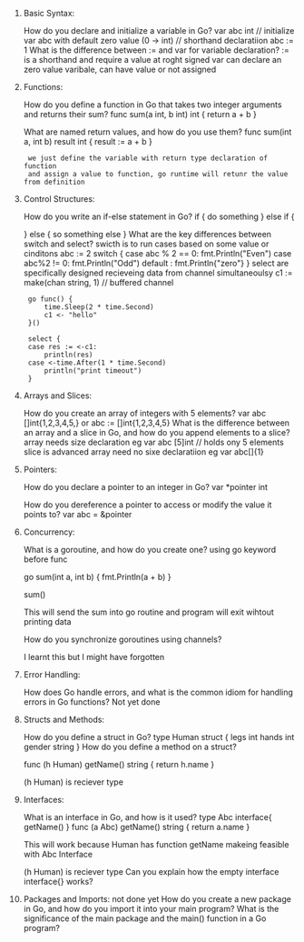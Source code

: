 1. Basic Syntax:

    How do you declare and initialize a variable in Go?
        var abc int // initialize  var abc with default zero value (0 -> int)
        // shorthand declaratiion
        abc := 1
    What is the difference between := and var for variable declaration?
        := is a shorthand and require a value at roght signed
        var can declare an zero value varibale, can have value or not assigned
2. Functions:

    How do you define a function in Go that takes two integer arguments and returns their sum?
        func sum(a int, b int) int {
            return a + b
        } 

    What are named return values, and how do you use them?
        func sum(int a, int b) result int {
            result := a + b
        }

        we just define the variable with return type declaration of function 
        and assign a value to function, go runtime will retunr the value from definition
3. Control Structures:

    How do you write an if-else statement in Go?
    if <some-condition-tru> {
        do something
    } else if <another-condition-true> {

    } else {
        so something else
    }
    What are the key differences between switch and select?
    swicth is to run cases based on some value or cinditons
        abc := 2
        switch {
            case abc % 2 == 0:
                fmt.Println("Even")
            case abc%2 != 0:
                fmt.Println("Odd")
            default :
                fmt.Println{"zero"}
        }
    select are specifically designed recieveing data from channel simultaneoulsy
        c1 := make(chan string, 1) // buffered channel

        go func() {
            time.Sleep(2 * time.Second)
            c1 <- "hello"
        }()

        select {
        case res := <-c1:
            println(res)
        case <-time.After(1 * time.Second)
            println("print timeout")
        }


4. Arrays and Slices:

    How do you create an array of integers with 5 elements?
    var abc []int{1,2,3,4,5,}
    or
    abc := []int{1,2,3,4,5}
    What is the difference between an array and a slice in Go, and how do you append elements to a slice?
    array needs size declaration eg var abc [5]int // holds ony 5 elements
    slice is advanced array need no sixe declaratiion eg var abc[]{1}

5. Pointers:

    How do you declare a pointer to an integer in Go?
    var *pointer int

    How do you dereference a pointer to access or modify the value it points to?
    var abc = &pointer


6. Concurrency:

    What is a goroutine, and how do you create one?
    using go keyword before func

    go sum(int a, int b) {
        fmt.Println(a + b)
    }

    sum()

    This will send the sum into go routine and program will exit wihtout printing data
    
    How do you synchronize goroutines using channels?

    I learnt this but I might have forgotten

7. Error Handling:

    How does Go handle errors, and what is the common idiom for handling errors in Go functions?
    Not yet done

8. Structs and Methods:

    How do you define a struct in Go?
    type Human struct {
        legs int
        hands int
        gender string
    }
    How do you define a method on a struct?

    func (h Human) getName() string {
        return h.name
    }

    (h Human) is reciever type

9. Interfaces:

    What is an interface in Go, and how is it used?
    type Abc interface{
        getName()
    }
    func (a Abc) getName() string {
        return a.name
    }

    This will work because Human has function getName makeing feasible with Abc Interface

    (h Human) is reciever type
    Can you explain how the empty interface interface{} works?

10. Packages and Imports:
    not done yet
    How do you create a new package in Go, and how do you import it into your main program?
    What is the significance of the main package and the main() function in a Go program?